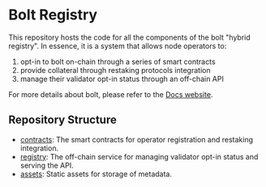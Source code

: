 # Bolt Registry

This repository hosts the code for all the components of the bolt "hybrid registry".
In essence, it is a system that allows node operators to:

1. opt-in to bolt on-chain through a series of smart contracts
2. provide collateral through restaking protocols integration
3. manage their validator opt-in status through an off-chain API

For more details about bolt, please refer to the [Docs website][docs].

## Repository Structure

- [contracts](./contracts/): The smart contracts for operator registration and restaking integration.
- [registry](./registry/): The off-chain service for managing validator opt-in status and serving the API.
- [assets](./assets/): Static assets for storage of metadata.

<!-- links -->

[docs]: https://docs.boltprotocol.xyz
